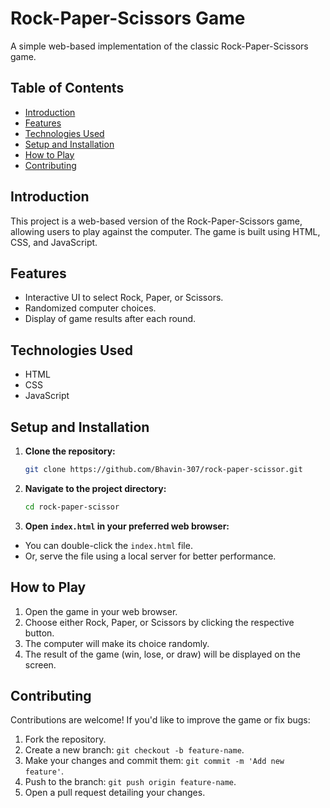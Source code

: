 # Rock-Paper-Scissors Game

A simple web-based implementation of the classic Rock-Paper-Scissors game.

## Table of Contents

- [Introduction](#introduction)
- [Features](#features)
- [Technologies Used](#technologies-used)
- [Setup and Installation](#setup-and-installation)
- [How to Play](#how-to-play)
- [Contributing](#contributing)

## Introduction

This project is a web-based version of the Rock-Paper-Scissors game, allowing users to play against the computer. The game is built using HTML, CSS, and JavaScript.

## Features

- Interactive UI to select Rock, Paper, or Scissors.
- Randomized computer choices.
- Display of game results after each round.

## Technologies Used

- HTML
- CSS
- JavaScript

## Setup and Installation

1. **Clone the repository:**

   ```bash
   git clone https://github.com/Bhavin-307/rock-paper-scissor.git

2. **Navigate to the project directory:**

    ```bash
    cd rock-paper-scissor

3. **Open `index.html` in your preferred web browser:**

- You can double-click the `index.html` file.
- Or, serve the file using a local server for better performance.

## How to Play
1. Open the game in your web browser.
2. Choose either Rock, Paper, or Scissors by clicking the respective button.
3. The computer will make its choice randomly.
4. The result of the game (win, lose, or draw) will be displayed on the screen.

## Contributing
Contributions are welcome! If you'd like to improve the game or fix bugs:

1. Fork the repository.
2. Create a new branch: `git checkout -b feature-name`.
3. Make your changes and commit them: `git commit -m 'Add new feature'`.
4. Push to the branch: `git push origin feature-name`.
5. Open a pull request detailing your changes.
